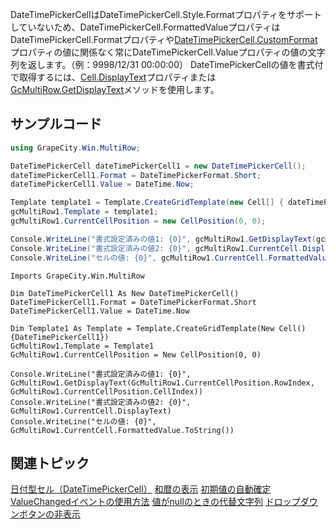 DateTimePickerCellはDateTimePickerCell.Style.Formatプロパティをサポートしていないため、DateTimePickerCell.FormattedValueプロパティはDateTimePickerCell.Formatプロパティや[DateTimePickerCell.CustomFormat](gcdocsite__documentlink?toc-item-id=0690ee7c-d942-44d3-bf54-700bf20cf724)プロパティの値に関係なく常にDateTimePickerCell.Valueプロパティの値の文字列を返します。（例：9998/12/31 00:00:00）
DateTimePickerCellの値を書式付で取得するには、[Cell.DisplayText](gcdocsite__documentlink?toc-item-id=313bfba2-9577-4c25-8eb3-b6f5c91931dd)プロパティまたは[GcMultiRow.GetDisplayText](gcdocsite__documentlink?toc-item-id=963af83c-e177-4594-82c9-a51fb051f2f3)メソッドを使用します。

## サンプルコード

```csharp
using GrapeCity.Win.MultiRow;

DateTimePickerCell dateTimePickerCell1 = new DateTimePickerCell();
dateTimePickerCell1.Format = DateTimePickerFormat.Short;
dateTimePickerCell1.Value = DateTime.Now;

Template template1 = Template.CreateGridTemplate(new Cell[] { dateTimePickerCell1 });
gcMultiRow1.Template = template1;
gcMultiRow1.CurrentCellPosition = new CellPosition(0, 0);

Console.WriteLine("書式設定済みの値1: {0}", gcMultiRow1.GetDisplayText(gcMultiRow1.CurrentCellPosition.RowIndex, gcMultiRow1.CurrentCellPosition.CellIndex));
Console.WriteLine("書式設定済みの値2: {0}", gcMultiRow1.CurrentCell.DisplayText);
Console.WriteLine("セルの値: {0}", gcMultiRow1.CurrentCell.FormattedValue.ToString());
```

```vbnet
Imports GrapeCity.Win.MultiRow

Dim DateTimePickerCell1 As New DateTimePickerCell()
DateTimePickerCell1.Format = DateTimePickerFormat.Short
DateTimePickerCell1.Value = DateTime.Now

Dim Template1 As Template = Template.CreateGridTemplate(New Cell() {DateTimePickerCell1})
GcMultiRow1.Template = Template1
GcMultiRow1.CurrentCellPosition = New CellPosition(0, 0)

Console.WriteLine("書式設定済みの値1: {0}", GcMultiRow1.GetDisplayText(GcMultiRow1.CurrentCellPosition.RowIndex, GcMultiRow1.CurrentCellPosition.CellIndex))
Console.WriteLine("書式設定済みの値2: {0}", GcMultiRow1.CurrentCell.DisplayText)
Console.WriteLine("セルの値: {0}", GcMultiRow1.CurrentCell.FormattedValue.ToString())
```

## 関連トピック

[日付型セル（DateTimePickerCell）](gcdocsite__documentlink?toc-item-id=7e1bd51b-9e9b-44b5-a31f-56c5672e613c)
[和暦の表示](gcdocsite__documentlink?toc-item-id=52a20b79-14bc-4ca2-81ba-909274f1161d)
[初期値の自動確定](gcdocsite__documentlink?toc-item-id=c3044fa7-ed3d-4061-a961-d25694697bfd)
[ValueChangedイベントの使用方法](gcdocsite__documentlink?toc-item-id=bcd4c78d-1a80-4229-b1e9-57c31031cea4)
[値がnullのときの代替文字列](gcdocsite__documentlink?toc-item-id=a3ed4de8-e23e-4631-b601-93ffc6f32a5c)
[ドロップダウンボタンの非表示](gcdocsite__documentlink?toc-item-id=f6a710a0-4045-48a1-aeba-c53dd9ad8f5a)